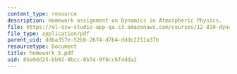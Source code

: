 ```yaml
---
content_type: resource
description: Homework assignment on Dynamics in Atmospheric Physics.
file: https://ol-ocw-studio-app-qa.s3.amazonaws.com/courses/12-810-dynamics-of-the-atmosphere-spring-2008/8ba9dd25bb929bcc8b749f8cc6f4dda2_homework_5.pdf
file_type: application/pdf
parent_uid: ddba357e-52bb-26f4-d7b4-dddc2211a37b
resourcetype: Document
title: homework_5.pdf
uid: 8ba9dd25-bb92-9bcc-8b74-9f8cc6f4dda2
---
```


